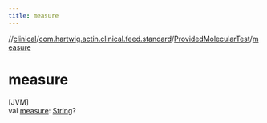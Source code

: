 ```yaml
---
title: measure
---
```

//[clinical](../../../index.html)/[com.hartwig.actin.clinical.feed.standard](../index.html)/[ProvidedMolecularTest](index.html)/[measure](measure.html)



# measure



[JVM]\
val [measure](measure.html): [String](https://kotlinlang.org/api/latest/jvm/stdlib/kotlin/-string/index.html)?




